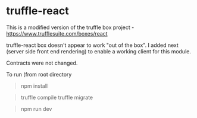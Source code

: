 # truffle-react

This is a modified version of the truffle box project - https://www.trufflesuite.com/boxes/react

truffle-react box doesn't appear to work "out of the box". I added next (server side front end rendering) to enable a working client for this module. 

Contracts were not changed.


To run (from root directory
>npm install

>truffle compile
>truffle migrate

>npm run dev
